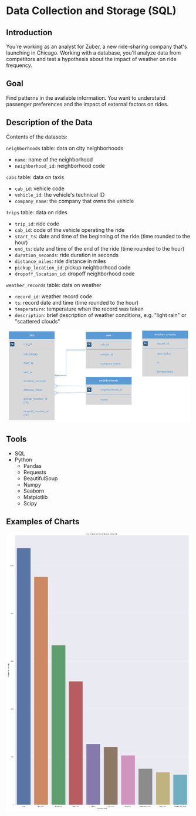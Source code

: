 # Data Collection and Storage (SQL)

## Introduction

You're working as an analyst for Zuber, a new ride-sharing company that's launching in Chicago. Working with a database, you'll analyze data from competitors and test a hypothesis about the impact of weather on ride frequency.

## Goal

Find patterns in the available information. You want to understand passenger preferences and the impact of external factors on rides.

## Description of the Data

Contents of the datasets:

`neighborhoods` table: data on city neighborhoods

- `name`: name of the neighborhood
- `neighborhood_id`: neighborhood code

`cabs` table: data on taxis

- `cab_id`: vehicle code
- `vehicle_id`: the vehicle's technical ID
- `company_name`: the company that owns the vehicle

`trips` table: data on rides

- `trip_id`: ride code
- `cab_id`: code of the vehicle operating the ride
- `start_ts`: date and time of the beginning of the ride (time rounded to the hour)
- `end_ts`: date and time of the end of the ride (time rounded to the hour)
- `duration_seconds`: ride duration in seconds
- `distance_miles`: ride distance in miles
- `pickup_location_id`: pickup neighborhood code
- `dropoff_location_id`: dropoff neighborhood code

`weather_records` table: data on weather

- `record_id`: weather record code
- `ts`: record date and time (time rounded to the hour)
- `temperature`: temperature when the record was taken
- `description`: brief description of weather conditions, e.g. "light rain" or "scattered clouds"

![alt text](https://github.com/michaeltwersky/Data_Projects_TripleTen/blob/main/Sprint%2006%20-%20Data%20Collection%20and%20Storage%20(SQL)/Images/Image%203.png)

## Tools

- SQL
- Python
  - Pandas
  - Requests
  - BeautifulSoup
  - Numpy
  - Seaborn
  - Matplotlib
  - Scipy

## Examples of Charts

![alt text](https://github.com/michaeltwersky/Data_Projects_TripleTen/blob/main/Sprint%2006%20-%20Data%20Collection%20and%20Storage%20(SQL)/Images/Image%201.png)

